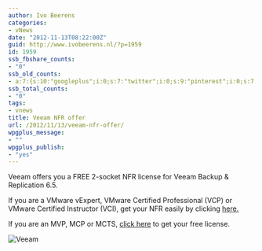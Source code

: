 ```yaml
---
author: Ivo Beerens
categories:
- vNews
date: "2012-11-13T08:22:00Z"
guid: http://www.ivobeerens.nl/?p=1959
id: 1959
ssb_fbshare_counts:
- "0"
ssb_old_counts:
- a:7:{s:10:"googleplus";i:0;s:7:"twitter";i:0;s:9:"pinterest";i:0;s:7:"fbshare";i:0;s:8:"linkedin";i:0;s:6:"reddit";i:0;s:6:"tumblr";i:0;}
ssb_total_counts:
- "0"
tags:
- vnews
title: Veeam NFR offer
url: /2012/11/13/veeam-nfr-offer/
wpgplus_message:
- ""
wpgplus_publish:
- "yes"
---
```


Veeam offers you a FREE 2-socket NFR license for Veeam Backup &amp; Replication 6.5.

If you are a VMware vExpert, VMware Certified Professional (VCP) or VMware Certified Instructor (VCI), get your NFR easily by clicking [here.](http://link.veeam.com/track?type=click&enid=bWFpbGluZ2lkPXZlZWFtQmV0YWN1c3QtMjY0NjctMTUxNDk4LTAtMjc3NjMtcHJvZC00NTQzNSZtZXNzYWdlaWQ9MCZkYXRhYmFzZWlkPTQ1NDM1JnNlcmlhbD0xMjk5OTQ3MzY2JmVtYWlsaWQ9aWJlZXJlbnNAZ21haWwuY29tJnVzZXJpZD0zMDY1NTktMSZleHRyYT0mJiY=&&&http://www.veeam.com/nfr/free-nfr-license?utm_source=lettertobloggers&utm_medium=email&utm_campaign=nfr6.5&mkt_tok=3RkMMJWWfF9wsRokvajPde%2FhmjTEU5z16OwrXKK%2FlMI%2F0ER3fOvrPUfGjI4DS8VkNq%2BNFAAgAZVnyRQFDOWQfY0%3D)

If you are an MVP, MCP or MCTS, [click here](http://link.veeam.com/track?type=click&enid=bWFpbGluZ2lkPXZlZWFtQmV0YWN1c3QtMjY0NjctMTUxNDk4LTAtMjc3NjMtcHJvZC00NTQzNSZtZXNzYWdlaWQ9MCZkYXRhYmFzZWlkPTQ1NDM1JnNlcmlhbD0xMjk5OTQ3MzY2JmVtYWlsaWQ9aWJlZXJlbnNAZ21haWwuY29tJnVzZXJpZD0zMDY1NTktMSZleHRyYT0mJiY=&&&http://www.veeam.com/nfr/free-nfr-license-hyper-v?utm_source=lettertobloggers&utm_medium=email&utm_campaign=nfr6.5&mkt_tok=3RkMMJWWfF9wsRokvajPde%2FhmjTEU5z16OwrXKK%2FlMI%2F0ER3fOvrPUfGjI4DS8VkNq%2BNFAAgAZVnyRQFDOWQfY0%3D) to get your free license.

![Veeam](http://go.veeam.com/rs/veeam/images/logo_vr.png)
